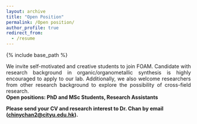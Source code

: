 ```yaml
---
layout: archive
title: "Open Position"
permalink: /Open position/
author_profile: true
redirect_from:
  - /resume
---
```


{% include base_path %}
<div style="text-align: justify">
We invite self-motivated and creative students to join FOAM. Candidate with research background in organic/organometallic synthesis is highly encouraged to apply to our lab. Additionally, we also welcome researchers from other research background to explore the possibility of cross-field research.
</div>
<b>Open positions:  PhD and MSc Students, Research Assistants</b>

<b>Please send your CV and research interest to Dr. Chan by email (chinychan2@cityu.edu.hk). </b>


